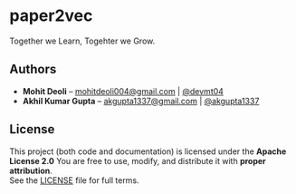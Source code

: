 # paper2vec

Together we Learn, Togehter we Grow.

## Authors

- **Mohit Deoli** – [mohitdeoli004@gmail.com](mailto:mohitdeoli004@gmail.com) | [@devmt04](https://github.com/devmt04)
- **Akhil Kumar Gupta** – [akgupta1337@gmail.com](mailto:akgupta1337@gmail.com) | [@akgupta1337](https://github.com/akgupta1337)

## License

This project (both code and documentation) is licensed under the **Apache License 2.0**
You are free to use, modify, and distribute it with **proper attribution**.  
See the [LICENSE](./LICENSE) file for full terms.
